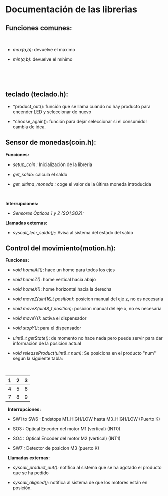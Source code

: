 
# Documentación de las librerias


## Funciones comunes:

&nbsp;

-   *max(a,b)*: devuelve el máximo

-   *min(a,b)*: devuelve el mínimo

&nbsp;

&nbsp;

## teclado (teclado.h):

- *product_out(): función que se llama cuando no hay producto para encender LED y seleccionar de nuevo

- *choose_again(): función para dejar seleccionar si el consumidor cambia de idea. 

## Sensor de monedas(coin.h):

**Funciones:**

-   *setup_coin :* Inicialización de la libreria

-   *get_saldo:* calcula el saldo

-   *get_ultima_moneda :* coge el valor de la última moneda introducida


&nbsp;

**Interrupciones:**

-   *Sensores Ópticos 1 y 2 (SO1,SO2):*

**Llamadas externas:**

-   *syscall_leer_saldo();*: Avisa al sistema del estado del saldo


## Control del movimiento(motion.h):

**Funciones:**

  - *void homeAll()*: hace un home para todos los ejes

  - *void homeZ()*: home vertical hacia abajo

  - *void homeX()*: home horizontal hacia la derecha

  - *void moveZ(uint16_t position)*: posicion manual del eje z, no es necesaria

  - *void moveX(uint8_t position)*: posicion manual del eje x, no es necesaria

  - *void moveY()*: activa el dispensador

  - *void stopY()*: para el dispensador

  - *uint8_t getState()*: de momento no hace nada pero puede servir para dar  información de la posicion actual

   - *void releaseProduct(uint8_t num)*: Se posiciona en el producto "num" segun la siguiente tabla:

&nbsp;

| 1 | 2 | 3 |
|---|---|---|
| 4 | 5 | 6 |
| 7 | 8 | 9 |

&nbsp;
**Interrupciones:**

- SW1 to SW6 : Endstops M1_HIGH/LOW hasta M3_HIGH/LOW (Puerto K)

- SO3 : Optical Encoder del motor M1 (vertical) (INT0)

- SO4 : Optical Encoder del motor M2 (vertical) (INT1)

- SW7 : Detector de posicion M3 (puerto K)

&nbsp;
**Llamadas externas:**

-   *syscall_product_out():* notifica al sistema que se ha agotado el producto que se ha pedido

-   *syscall_aligned():* notifica al sistema de que los motores están en posición.
